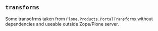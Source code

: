 ## `transforms`

Some transofrms taken from `Plone.Products.PortalTransforms` without dependencies and useable outside Zope/Plone server.

